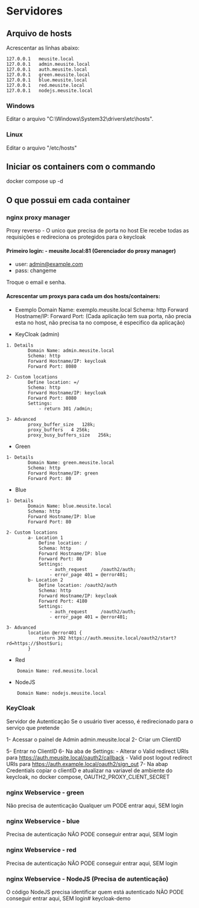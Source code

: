 # Servidores
## Arquivo de hosts
Acrescentar as linhas abaixo:
```
127.0.0.1   meusite.local
127.0.0.1   admin.meusite.local
127.0.0.1   auth.meusite.local
127.0.0.1   green.meusite.local
127.0.0.1   blue.meusite.local
127.0.0.1   red.meusite.local
127.0.0.1   nodejs.meusite.local
```

### Windows
Editar o arquivo "C:\Windows\System32\drivers\etc\hosts".

### Linux
Editar o arquivo "/etc/hosts"

## Iniciar os containers com o commando
docker compose up -d

## O que possui em cada container

### nginx proxy manager
Proxy reverso - O unico que precisa de porta no host
Ele recebe todas as requisições e redireciona os protegidos para o keycloak

#### Primeiro login: - meusite.local:81 (Gerenciador do proxy manager)
- user: admin@example.com
- pass: changeme

Troque o email e senha.

#### Acrescentar um proxys para cada um dos hosts/containers:
- Exemplo
    Domain Name: exemplo.meusite.local
    Schema: http
    Forward Hostname/IP: <container name>
    Forward Port: <Sevice Port> (Cada aplicação tem sua porta, não precia esta no host, não precisa ta no compose, é especifico da aplicação)

- KeyCloak (admin)

```
1. Details
        Domain Name: admin.meusite.local
        Schema: http
        Forward Hostname/IP: keycloak
        Forward Port: 8080
```

```
2- Custom locations
        Define location: =/
        Schema: http
        Forward Hostname/IP: keycloak
        Forward Port: 8080
        Settings:
            - return 301 /admin;
```

```
3- Advanced
        proxy_buffer_size   128k;
        proxy_buffers   4 256k;
        proxy_busy_buffers_size   256k;
```

- Green
```
1- Details
        Domain Name: green.meusite.local
        Schema: http
        Forward Hostname/IP: green
        Forward Port: 80
```

- Blue
```
1- Details
        Domain Name: blue.meusite.local
        Schema: http
        Forward Hostname/IP: blue
        Forward Port: 80
```

```
2- Custom locations
        a- Location 1
            Define location: /
            Schema: http
            Forward Hostname/IP: blue
            Forward Port: 80
            Settings:
                - auth_request     /oauth2/auth;
                - error_page 401 = @error401;
        b- Location 2
            Define location: /oauth2/auth
            Schema: http
            Forward Hostname/IP: keycloak
            Forward Port: 4180
            Settings:
                - auth_request     /oauth2/auth;
                - error_page 401 = @error401;
```

```
3- Advanced
        location @error401 {
            return 302 https://auth.meusite.local/oauth2/start?rd=https://$host$uri;
        }
```


- Red
```
    Domain Name: red.meusite.local
```

- NodeJS
```
    Domain Name: nodejs.meusite.local
```


### KeyCloak
Servidor de Autenticação
Se o usuário tiver acesso, é redirecionado para o serviço que pretende

1- Acessar o painel de Admin admin.meusite.local
2- Criar um ClientID

5- Entrar no ClientID
6- Na aba de Settings:
    - Alterar o Valid redirect URIs para https://auth.meusite.local/oauth2/callback
    - Valid post logout redirect URIs para https://auth.example.local/oauth2/sign_out
7- Na abap Credentials copiar o clientID e atualizar na variavel de ambiente do keycloak, no docker compose, OAUTH2_PROXY_CLIENT_SECRET

### nginx Webservice - green
Não precisa de autenticação
Qualquer um PODE entrar aqui, SEM login

### nginx Webservice - blue
Precisa de autenticação
NÃO PODE conseguir entrar aqui, SEM login

### nginx Webservice - red
Precisa de autenticação
NÃO PODE conseguir entrar aqui, SEM login

### nginx Webservice - NodeJS (Precisa de autenticação)
O código NodeJS precisa identificar quem está autenticado
NÃO PODE conseguir entrar aqui, SEM login#   k e y c l o a k - d e m o  
 